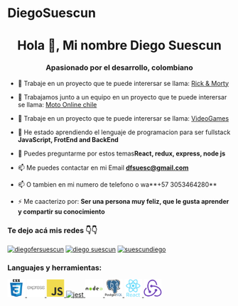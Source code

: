 # DiegoSuescun


<h1 align="center">Hola 👋, Mi nombre Diego Suescun</h1>
<h3 align="center">Apasionado por el desarrollo, colombiano</h3>

- 🔭 Trabaje en un proyecto que te puede interersar se llama:  [Rick & Morty](https://github.com/DiegoFerSuescun/rm_diego38b.git)
- 🔭 Trabajamos junto a un equipo en un proyecto que te puede interersar se llama: [Moto Online chile](https://github.com/Motoonline/motoonline_client/tree/ft-diegos)
- 🔭 Trabaje en un proyecto que te puede interersar se llama: [VideoGames](https://github.com/DiegoFerSuescun/VideoGames.git)

- 🌱 He estado aprendiendo el lenguaje de programacion para ser fullstack **JavaScript, FrotEnd and BackEnd**


- 💬 Puedes preguntarme por estos temas**React, redux, express, node js**

- 📫 Me puedes contactar en mi Email **dfsuesc@gmail.com**
- 📫 O tambien en mi numero de telefono o wa**+57 3053464280**

- ⚡ Me caacterizo por: **Ser una persona muy feliz, que le gusta aprender y compartir su conocimiento**

<h3 align="left">Te dejo acá mis redes 👇👇</h3>
<p align="left">
<a href="https://linkedin.com/in/diegofersuescun" target="blank"><img align="center" src="https://raw.githubusercontent.com/rahuldkjain/github-profile-readme-generator/master/src/images/icons/Social/linked-in-alt.svg" alt="diegofersuescun" height="30" width="40" /></a>
<a href="https://fb.com/diego suescun" target="blank"><img align="center" src="https://raw.githubusercontent.com/rahuldkjain/github-profile-readme-generator/master/src/images/icons/Social/facebook.svg" alt="diego suescun" height="30" width="40" /></a>
<a href="https://instagram.com/suescundiego" target="blank"><img align="center" src="https://raw.githubusercontent.com/rahuldkjain/github-profile-readme-generator/master/src/images/icons/Social/instagram.svg" alt="suescundiego" height="30" width="40" /></a>
</p>

<h3 align="left">Languajes y herramientas:</h3>
<p align="left"> <a href="https://www.w3schools.com/css/" target="_blank" rel="noreferrer"> <img src="https://raw.githubusercontent.com/devicons/devicon/master/icons/css3/css3-original-wordmark.svg" alt="css3" width="40" height="40"/> </a> <a href="https://expressjs.com" target="_blank" rel="noreferrer"> <img src="https://raw.githubusercontent.com/devicons/devicon/master/icons/express/express-original-wordmark.svg" alt="express" width="40" height="40"/> </a> <a href="https://developer.mozilla.org/en-US/docs/Web/JavaScript" target="_blank" rel="noreferrer"> <img src="https://raw.githubusercontent.com/devicons/devicon/master/icons/javascript/javascript-original.svg" alt="javascript" width="40" height="40"/> </a> <a href="https://jestjs.io" target="_blank" rel="noreferrer"> <img src="https://www.vectorlogo.zone/logos/jestjsio/jestjsio-icon.svg" alt="jest" width="40" height="40"/> </a> <a href="https://nodejs.org" target="_blank" rel="noreferrer"> <img src="https://raw.githubusercontent.com/devicons/devicon/master/icons/nodejs/nodejs-original-wordmark.svg" alt="nodejs" width="40" height="40"/> </a> <a href="https://www.postgresql.org" target="_blank" rel="noreferrer"> <img src="https://raw.githubusercontent.com/devicons/devicon/master/icons/postgresql/postgresql-original-wordmark.svg" alt="postgresql" width="40" height="40"/> </a> <a href="https://reactjs.org/" target="_blank" rel="noreferrer"> <img src="https://raw.githubusercontent.com/devicons/devicon/master/icons/react/react-original-wordmark.svg" alt="react" width="40" height="40"/> </a> <a href="https://redux.js.org" target="_blank" rel="noreferrer"> <img src="https://raw.githubusercontent.com/devicons/devicon/master/icons/redux/redux-original.svg" alt="redux" width="40" height="40"/> </a> </p>
